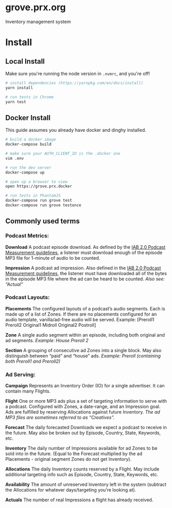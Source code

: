 # grove.prx.org

Inventory management system

# Install

## Local Install

Make sure you're running the node version in `.nvmrc`, and you're off!

```sh
# install dependencies (https://yarnpkg.com/en/docs/install)
yarn install

# run tests in Chrome
yarn test
```

## Docker Install

This guide assumes you already have docker and dinghy installed.

```sh
# build a docker image
docker-compose build

# make sure your AUTH_CLIENT_ID is the .docker one
vim .env

# run the dev server
docker-compose up

# open up a browser to view
open https://grove.prx.docker

# run tests in PhantomJS
docker-compose run grove test
docker-compose run grove testonce

```

## Commonly used terms

### Podcast Metrics:

**Download**
A podcast episode download. As defined by the [IAB 2.0 Podcast Measurement guidelines](https://www.iab.com/wp-content/uploads/2017/12/Podcast_Measurement_v2-Final-Dec2017.pdf), a listener must download enough of the episode MP3 file for 1-minute of audio to be counted.

**Impression**
A podcast ad impression. Also defined in the [IAB 2.0 Podcast Measurement guidelines](https://www.iab.com/wp-content/uploads/2017/12/Podcast_Measurement_v2-Final-Dec2017.pdf), the listener must have downloaded all of the bytes in the episode MP3 file where the ad can be heard to be counted.
_Also see: “Actual”_

### Podcast Layouts:

**Placements**
The configured layouts of a podcast’s audio segments. Each is made up of a list of Zones. If there are no placements configured for an audio template, vanilla/ad-free audio will be served.
Example: [Preroll1 Preroll2 Original1 Midroll Original2 Postroll]

**Zone**
A single audio segment within an episode, including both original and ad segments.
_Example: House Preroll 2_

**Section**
A grouping of consecutive ad Zones into a single block. May also distinguish between “paid” and “house” ads.
_Example: Preroll (containing both Preroll1 and Preroll2)_

### Ad Serving:

**Campaign**
Represents an Inventory Order (IO) for a single advertiser. It can contain many Flights.

**Flight**
One or more MP3 ads plus a set of targeting information to serve with a podcast. Configured with Zones, a date-range, and an Impression goal.
Ads are fulfilled by reserving Allocations against future Inventory.
_The ad MP3 files are sometimes referred to as “Creatives”._

**Forecast**
The daily forecasted Downloads we expect a podcast to receive in the future. May also be broken out by Episode, Country, State, Keywords, etc.

**Inventory**
The daily number of Impressions available for ad Zones to be sold into in the future. (Equal to the Forecast multiplied by the ad Placements - original segment Zones do not get Inventory).

**Allocations**
The daily Inventory counts reserved by a Flight. May include additional targeting info such as Episode, Country, State, Keywords, etc.

**Availability**
The amount of unreserved Inventory left in the system (subtract the Allocations for whatever days/targeting you’re looking at).

**Actuals**
The number of real Impressions a flight has already received.
